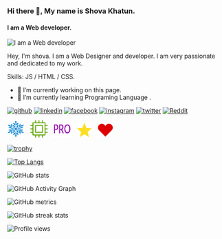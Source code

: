 


### Hi there 👋, My name is Shova Khatun.
#### I am a Web developer.
![I am a Web developer](https://pbs.twimg.com/profile_banners/1462065006502051840/1637427145/600x200)

Hey, I'm shova. I am a Web Designer and developer. I am very passionate and dedicated to my work.

Skills:  JS / HTML / CSS.

- 🔭 I’m currently working on this page. 
- 🌱 I’m currently learning Programing Language .


[<img src='https://cdn.jsdelivr.net/npm/simple-icons@3.0.1/icons/github.svg' alt='github' height='40'>](https://github.com/shova76)  [<img 
src='https://cdn.jsdelivr.net/npm/simple-icons@3.0.1/icons/linkedin.svg' alt='linkedin' height='40'>](https://www.linkedin.com/in/shova-khatun-270a41203/)  [<img src='https://cdn.jsdelivr.net/npm/simple-icons@3.0.1/icons/facebook.svg' alt='facebook' height='40'>](https://www.facebook.com/zobayer.ujjol.1)  [<img src='https://cdn.jsdelivr.net/npm/simple-icons@3.0.1/icons/instagram.svg' alt='instagram' height='40'>](https://www.instagram.com/shovaislam328/)  [<img src='https://cdn.jsdelivr.net/npm/simple-icons@3.0.1/icons/twitter.svg' alt='twitter' height='40'>](https://twitter.com/@CreativeShova)  [<img src='https://cdn.jsdelivr.net/npm/simple-icons@3.0.1/icons/reddit.svg' alt='Reddit' height='40'>](https://www.reddit.com/user/Shovakhatun)  

<a href='https://archiveprogram.github.com/'><img src='https://raw.githubusercontent.com/acervenky/animated-github-badges/master/assets/acbadge.gif' width='40' height='40'></a> <a href='https://docs.github.com/en/developers'><img src='https://raw.githubusercontent.com/acervenky/animated-github-badges/master/assets/devbadge.gif' width='40' height='40'></a> <a href='https://github.com/pricing'><img src='https://raw.githubusercontent.com/acervenky/animated-github-badges/master/assets/pro.gif' width='40' height='40'></a> <a href='https://stars.github.com/'><img src='https://raw.githubusercontent.com/acervenky/animated-github-badges/master/assets/starbadge.gif' width='35' height='35'></a> <a href='https://docs.github.com/en/github/supporting-the-open-source-community-with-github-sponsors'><img src='https://raw.githubusercontent.com/acervenky/animated-github-badges/master/assets/sponsorbadge.gif' width='35' height='35'></a> 

[![trophy](https://github-profile-trophy.vercel.app/?username=shova76)](https://github.com/ryo-ma/github-profile-trophy)

[![Top Langs](https://github-readme-stats.vercel.app/api/top-langs/?username=shova76)](https://github.com/anuraghazra/github-readme-stats)

![GitHub stats](https://github-readme-stats.vercel.app/api?username=shova76&show_icons=true)  

![GitHub Activity Graph](https://activity-graph.herokuapp.com/graph?username=shova76)  

![GitHub metrics](https://metrics.lecoq.io/shova76)  

![GitHub streak stats](https://github-readme-streak-stats.herokuapp.com/?user=shova76)  

![Profile views](https://gpvc.arturio.dev/shova76)  
